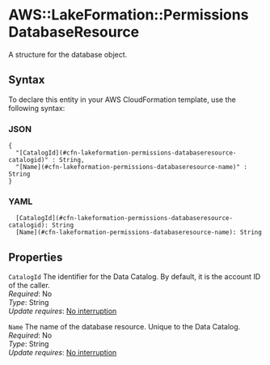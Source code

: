 # AWS::LakeFormation::Permissions DatabaseResource<a name="aws-properties-lakeformation-permissions-databaseresource"></a>

A structure for the database object\.

## Syntax<a name="aws-properties-lakeformation-permissions-databaseresource-syntax"></a>

To declare this entity in your AWS CloudFormation template, use the following syntax:

### JSON<a name="aws-properties-lakeformation-permissions-databaseresource-syntax.json"></a>

```
{
  "[CatalogId](#cfn-lakeformation-permissions-databaseresource-catalogid)" : String,
  "[Name](#cfn-lakeformation-permissions-databaseresource-name)" : String
}
```

### YAML<a name="aws-properties-lakeformation-permissions-databaseresource-syntax.yaml"></a>

```
  [CatalogId](#cfn-lakeformation-permissions-databaseresource-catalogid): String
  [Name](#cfn-lakeformation-permissions-databaseresource-name): String
```

## Properties<a name="aws-properties-lakeformation-permissions-databaseresource-properties"></a>

`CatalogId` <a name="cfn-lakeformation-permissions-databaseresource-catalogid"></a>
The identifier for the Data Catalog\. By default, it is the account ID of the caller\.  
_Required_: No  
_Type_: String  
_Update requires_: [No interruption](https://docs.aws.amazon.com/AWSCloudFormation/latest/UserGuide/using-cfn-updating-stacks-update-behaviors.html#update-no-interrupt)

`Name` <a name="cfn-lakeformation-permissions-databaseresource-name"></a>
The name of the database resource\. Unique to the Data Catalog\.  
_Required_: No  
_Type_: String  
_Update requires_: [No interruption](https://docs.aws.amazon.com/AWSCloudFormation/latest/UserGuide/using-cfn-updating-stacks-update-behaviors.html#update-no-interrupt)
